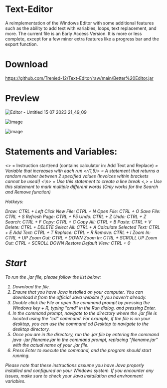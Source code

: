 # Text-Editor
A reimplementation of the Windows Editor with some additional features such as the ability to add text with variables, loops, text replacement, and more. The current file is an Early Access Version. It is more or less complete, except for a few minor extra features like a progress bar and the export function. 

# Download
https://github.com/Trenied-12/Text-Editor/raw/main/Better%20Editor.jar

# Preview
![Editor - Untitled 15 07 2023 21_49_09](https://github.com/Trenied-12/Text-Editor/assets/109001989/17ea137e-319b-4af6-a0d4-709721d091a7)

![image](https://github.com/Trenied-12/Text-Editor/assets/109001989/bfb0315e-f0a3-46ae-b718-740f613694a2)

![image](https://github.com/Trenied-12/Text-Editor/assets/109001989/34a7ddf0-0144-4b0f-b75f-f0cba1c16f55)


# Statements and Variables:
<> 	= Instruction start/end (contains calculator in: Add Text and Replace)
<i> 	= Variable that increases with each run
<r(1,5)> 	= A statement that returns a random number between 2 specified
	   values (Invoices within brackets cannot be used!)
<\n> 	= Use this statement to create a line break
<,>	= Use this statement to mark multiple different words (Only works for
	   the Search and Remove function)

Hotkeys:

Draw: 		CTRL + Left Click
New File: 		CTRL + N
Open File: 		CTRL + O
Save File: 		CTRL + S
Refresh Page: 	CTRL + F5
Undo: 		CTRL + Z
Undo: 		CTRL + Z
Search: 		CTRL + F
Copy: 		CTRL + C
Copy All: 		CTRL + B
Paste: 		CTRL + V
Delete: 		CTRL + DELETE
Select All: 		CTRL + A
Calculate Selected Text: 	CTRL + E
Add Text: 		CTRL + T
Replace: 		CTRL + R
Remove: 		CTRL + I
Zoom In: 		CTRL + UP
Zoom Out: 		CTRL + DOWN
Zoom In: 		CTRL + SCROLL UP
Zoom Out: 		CTRL + SCROLL DOWN
Restore Default View: 	CTRL + 0

# Start

To run the .jar file, please follow the list below:

1. Download the file.
2. Ensure that you have Java installed on your computer. You can download it from the official Java website if you haven't already.
3. Double click the File or open the command prompt by pressing the Windows key + R, typing "cmd" in the Run dialog, and pressing Enter.
4. In the command prompt, navigate to the directory where the .jar file is located using the "cd" command. For example, if the file is on your desktop, you can use the command cd Desktop to navigate to the desktop directory.
5. Once you are in the directory, run the .jar file by entering the command java -jar filename.jar in the command prompt, replacing "filename.jar" with the actual name of your .jar file.
6. Press Enter to execute the command, and the program should start running.

   
Please note that these instructions assume you have Java properly installed and configured on your Windows system. If you encounter any issues, make sure to check your Java installation and environment variables.
